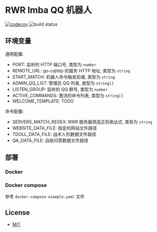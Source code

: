 # RWR Imba QQ 机器人

[![codecov](https://codecov.io/gh/Kreedzt/rwr-imba-qq-bot/branch/master/graph/badge.svg?token=MWGXZH7GO9)](https://codecov.io/gh/Kreedzt/rwr-imba-qq-bot)
![build status](https://github.com/Kreedzt/rwr-imba-qq-bot/actions/workflows/ci.yml/badge.svg?branch=master)

## 环境变量

通用配置:
- PORT: 监听的 HTTP 端口号, 类型为 `number`
- REMOTE_URL: go-cqhttp 的服务 HTTP 地址, 类型为 `string`
- START_MATCH: 机器人命令触发前缀, 类型为 `string`
- ADMIN_QQ_LIST: 管理员 QQ 列表, 类型为 `string[]`
- LISTEN_GROUP: 监听的 QQ 群号, 类型为 `number`
- ACTIVE_COMMANDS: 激活的命令列表, 类型为 `string[]`
- WELCOME_TEMPLATE: TODO

命令配置:
- SERVERS_MATCH_REGEX: RWR 服务器筛选正则表达式, 类型为 `string`
- WEBSITE_DATA_FILE: 指定的网站文件路径
- TDOLL_DATA_FILE: 战术人形数据文件路径
- QA_DATA_FILE: 自助问答数据文件路径

## 部署

### Docker



### Docker compose

参考 `docker-compose-example.yaml` 文件

## License

- [MIT](https://opensource.org/licenses/MIT)
